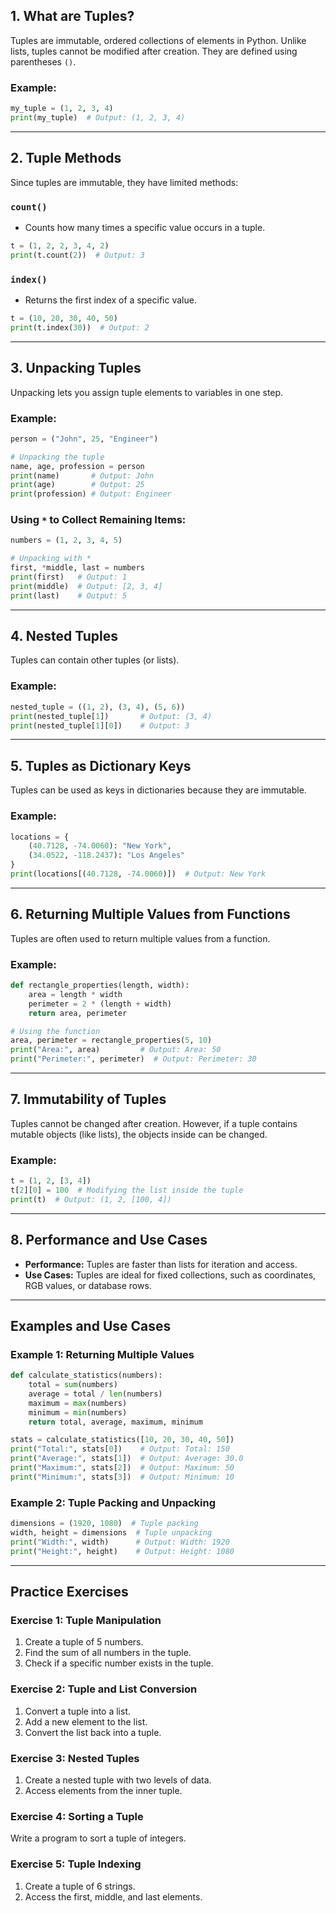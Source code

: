 ## 1. What are Tuples?
Tuples are immutable, ordered collections of elements in Python. Unlike lists, tuples cannot be modified after creation. They are defined using parentheses `()`.

### Example:
```python
my_tuple = (1, 2, 3, 4)
print(my_tuple)  # Output: (1, 2, 3, 4)
```

---

## 2. Tuple Methods
Since tuples are immutable, they have limited methods:

### **`count()`**
- Counts how many times a specific value occurs in a tuple.

```python
t = (1, 2, 2, 3, 4, 2)
print(t.count(2))  # Output: 3
```

### **`index()`**
- Returns the first index of a specific value.

```python
t = (10, 20, 30, 40, 50)
print(t.index(30))  # Output: 2
```

---

## 3. Unpacking Tuples
Unpacking lets you assign tuple elements to variables in one step.

### Example:
```python
person = ("John", 25, "Engineer")

# Unpacking the tuple
name, age, profession = person
print(name)       # Output: John
print(age)        # Output: 25
print(profession) # Output: Engineer
```

### Using `*` to Collect Remaining Items:
```python
numbers = (1, 2, 3, 4, 5)

# Unpacking with *
first, *middle, last = numbers
print(first)   # Output: 1
print(middle)  # Output: [2, 3, 4]
print(last)    # Output: 5
```

---

## 4. Nested Tuples
Tuples can contain other tuples (or lists).

### Example:
```python
nested_tuple = ((1, 2), (3, 4), (5, 6))
print(nested_tuple[1])       # Output: (3, 4)
print(nested_tuple[1][0])    # Output: 3
```

---

## 5. Tuples as Dictionary Keys
Tuples can be used as keys in dictionaries because they are immutable.

### Example:
```python
locations = {
    (40.7128, -74.0060): "New York",
    (34.0522, -118.2437): "Los Angeles"
}
print(locations[(40.7128, -74.0060)])  # Output: New York
```

---

## 6. Returning Multiple Values from Functions
Tuples are often used to return multiple values from a function.

### Example:
```python
def rectangle_properties(length, width):
    area = length * width
    perimeter = 2 * (length + width)
    return area, perimeter

# Using the function
area, perimeter = rectangle_properties(5, 10)
print("Area:", area)         # Output: Area: 50
print("Perimeter:", perimeter)  # Output: Perimeter: 30
```

---

## 7. Immutability of Tuples
Tuples cannot be changed after creation. However, if a tuple contains mutable objects (like lists), the objects inside can be changed.

### Example:
```python
t = (1, 2, [3, 4])
t[2][0] = 100  # Modifying the list inside the tuple
print(t)  # Output: (1, 2, [100, 4])
```

---

## 8. Performance and Use Cases
- **Performance:** Tuples are faster than lists for iteration and access.
- **Use Cases:** Tuples are ideal for fixed collections, such as coordinates, RGB values, or database rows.

---

## Examples and Use Cases

### Example 1: Returning Multiple Values
```python
def calculate_statistics(numbers):
    total = sum(numbers)
    average = total / len(numbers)
    maximum = max(numbers)
    minimum = min(numbers)
    return total, average, maximum, minimum

stats = calculate_statistics([10, 20, 30, 40, 50])
print("Total:", stats[0])    # Output: Total: 150
print("Average:", stats[1])  # Output: Average: 30.0
print("Maximum:", stats[2])  # Output: Maximum: 50
print("Minimum:", stats[3])  # Output: Minimum: 10
```

### Example 2: Tuple Packing and Unpacking
```python
dimensions = (1920, 1080)  # Tuple packing
width, height = dimensions  # Tuple unpacking
print("Width:", width)      # Output: Width: 1920
print("Height:", height)    # Output: Height: 1080
```

---

## Practice Exercises

### Exercise 1: Tuple Manipulation
1. Create a tuple of 5 numbers.
2. Find the sum of all numbers in the tuple.
3. Check if a specific number exists in the tuple.

### Exercise 2: Tuple and List Conversion
1. Convert a tuple into a list.
2. Add a new element to the list.
3. Convert the list back into a tuple.

### Exercise 3: Nested Tuples
1. Create a nested tuple with two levels of data.
2. Access elements from the inner tuple.

### Exercise 4: Sorting a Tuple
Write a program to sort a tuple of integers.

### Exercise 5: Tuple Indexing
1. Create a tuple of 6 strings.
2. Access the first, middle, and last elements.

